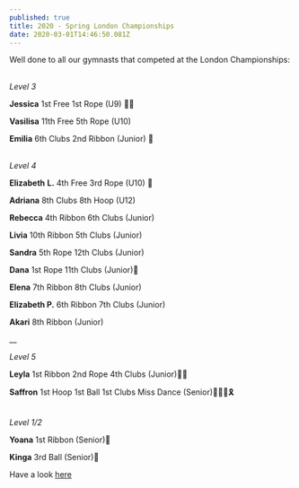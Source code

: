 ```yaml
---
published: true
title: 2020 - Spring London Championships
date: 2020-03-01T14:46:50.081Z
---
```

Well done to all our gymnasts that competed at the London Championships:

\
_Level 3_

**Jessica** 1st Free 1st Rope (U9) 🥇🥇

**Vasilisa** 11th Free 5th Rope (U10)

**Emilia** 6th Clubs 2nd Ribbon (Junior) 🥈

\
_Level 4_

**Elizabeth** **L.** 4th Free 3rd Rope (U10) 🥉

**Adriana** 8th Clubs 8th Hoop (U12)

**Rebecca** 4th Ribbon 6th Clubs (Junior)

**Livia** 10th Ribbon 5th Clubs (Junior)

**Sandra** 5th Rope 12th Clubs (Junior)

**Dana** 1st Rope 11th Clubs (Junior)🥇

**Elena** 7th Ribbon 8th Clubs (Junior)

**Elizabeth P.** 6th Ribbon 7th Clubs (Junior)

**Akari** 8th Ribbon (Junior)

__

_Level 5_

**Leyla** 1st Ribbon 2nd Rope 4th Clubs (Junior)🥇🥈

**Saffron** 1st Hoop 1st Ball 1st Clubs Miss Dance (Senior)🥇🥇🥇🎗

\
_Level 1/2_ 

**Yoana** 1st Ribbon (Senior)🥇

**Kinga** 3rd Ball (Senior)🥉



Have a look [here](https://www.instagram.com/stories/highlights/18053733583223995/?hl=en)
